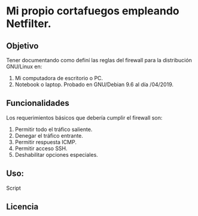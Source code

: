 # Mi propio cortafuegos empleando Netfilter.

## Objetivo
  Tener documentando como definí las reglas del firewall para la distribución GNU/Linux en:
  1. Mi computadora de escritorio o PC.
  2. Notebook o laptop.
  Probado en GNU/Debian 9.6 al día /04/2019.
## Funcionalidades
 Los requerimientos básicos que debería cumplir el firewall son:
  1. Permitir todo el tráfico saliente.
  2. Denegar el tráfico entrante.
  3. Permitir respuesta ICMP.
  4. Permitir acceso SSH.
  5. Deshabilitar opciones especiales.

## Uso:
  Script 
  
## Licencia
